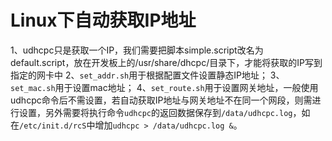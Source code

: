 # Linux下自动获取IP地址
1、udhcpc只是获取一个IP，我们需要把脚本simple.script改名为default.script，放在开发板上的/usr/share/dhcpc/目录下，才能将获取的IP写到指定的网卡中
2、`set_addr.sh`用于根据配置文件设置静态IP地址；
3、`set_mac.sh`用于设置mac地址；
4、`set_route.sh`用于设置网关地址，一般使用udhcpc命令后不需设置，若自动获取IP地址与网关地址不在同一个网段，则需进行设置，另外需要将执行命令`udhcpc`的返回数据保存到`/data/udhcpc.log`，如在`/etc/init.d/rcS`中增加`udhcpc > /data/udhcpc.log &`。

